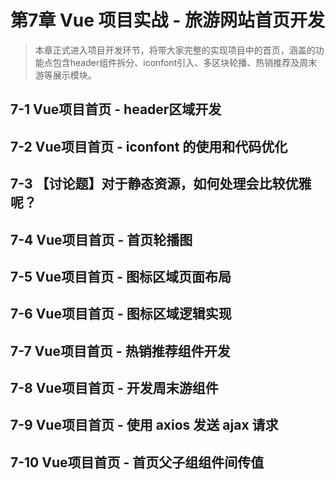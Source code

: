 # 第7章 Vue 项目实战 - 旅游网站首页开发

> 本章正式进入项目开发环节，将带大家完整的实现项目中的首页，涵盖的功能点包含header组件拆分、iconfont引入、多区块轮播、热销推荐及周末游等展示模块。



## 7-1 Vue项目首页 - header区域开发

## 7-2 Vue项目首页 - iconfont 的使用和代码优化

## 7-3 【讨论题】对于静态资源，如何处理会比较优雅呢？

## 7-4 Vue项目首页 - 首页轮播图

## 7-5 Vue项目首页 - 图标区域页面布局

## 7-6 Vue项目首页 - 图标区域逻辑实现

## 7-7 Vue项目首页 - 热销推荐组件开发

## 7-8 Vue项目首页 - 开发周末游组件

## 7-9 Vue项目首页 - 使用 axios 发送 ajax 请求

## 7-10 Vue项目首页 - 首页父子组组件间传值